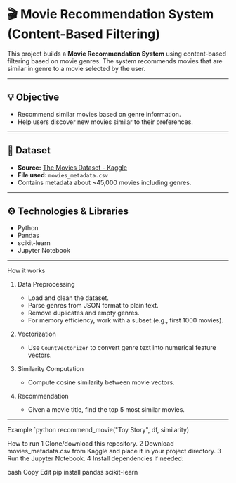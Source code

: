 # 🎬 Movie Recommendation System (Content-Based Filtering)

This project builds a **Movie Recommendation System** using content-based filtering based on movie genres. The system recommends movies that are similar in genre to a movie selected by the user.

---

## 💡 **Objective**
- Recommend similar movies based on genre information.
- Help users discover new movies similar to their preferences.

---

## 📂 **Dataset**
- **Source:** [The Movies Dataset - Kaggle](https://www.kaggle.com/datasets/rounakbanik/the-movies-dataset)
- **File used:** `movies_metadata.csv`
- Contains metadata about ~45,000 movies including genres.

---

## ⚙ **Technologies & Libraries**
- Python
- Pandas
- scikit-learn
- Jupyter Notebook

---

How it works
1. Data Preprocessing
   - Load and clean the dataset.
   - Parse genres from JSON format to plain text.
   - Remove duplicates and empty genres.
   - For memory efficiency, work with a subset (e.g., first 1000 movies).

2. Vectorization
   - Use `CountVectorizer` to convert genre text into numerical feature vectors.

3. Similarity Computation
   - Compute cosine similarity between movie vectors.

4. Recommendation
   - Given a movie title, find the top 5 most similar movies.

---

Example
`python
recommend_movie("Toy Story", df, similarity)

How to run
1️ Clone/download this repository.
2️ Download movies_metadata.csv from Kaggle and place it in your project directory.
3️ Run the Jupyter Notebook.
4️ Install dependencies if needed:

bash
Copy
Edit
pip install pandas scikit-learn
